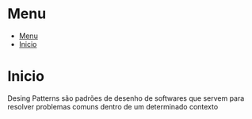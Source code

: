 # Menu

- [Menu](#menu)
- [Inicio](#inicio)

# Inicio

Desing Patterns são padrões de desenho de softwares que servem para resolver problemas comuns dentro de um determinado contexto 